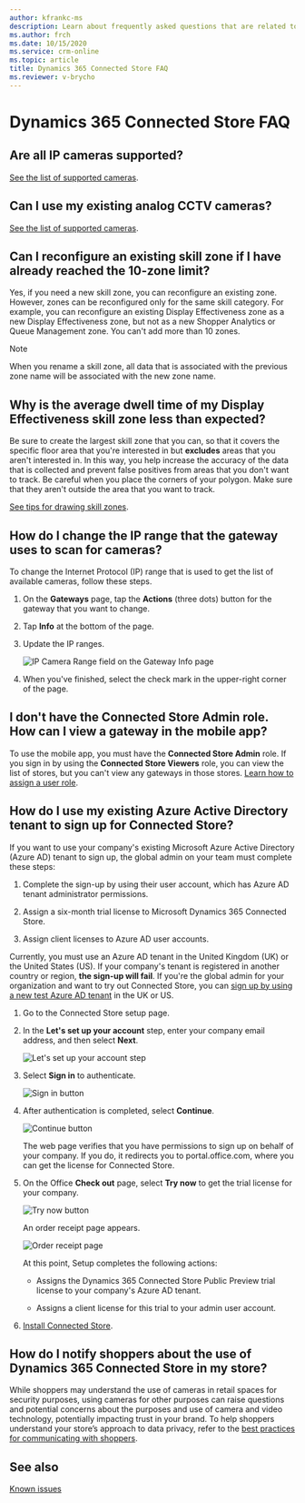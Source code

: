 ```yaml
---
author: kfrankc-ms
description: Learn about frequently asked questions that are related to Microsoft Dynamics 365 Connected Store.
ms.author: frch
ms.date: 10/15/2020
ms.service: crm-online
ms.topic: article
title: Dynamics 365 Connected Store FAQ
ms.reviewer: v-brycho
---
```


# Dynamics 365 Connected Store FAQ

## Are all IP cameras supported?

[See the list of supported cameras](install-cameras.md#supported-cameras).

## Can I use my existing analog CCTV cameras?

[See the list of supported cameras](install-cameras.md#supported-cameras).

## Can I reconfigure an existing skill zone if I have already reached the 10-zone limit?

Yes, if you need a new skill zone, you can reconfigure an existing zone. However, zones can be reconfigured only for the same skill category. For example, you can reconfigure an existing Display Effectiveness zone as a new Display Effectiveness zone, but not as a new Shopper Analytics or Queue Management zone. You can't add more than 10 zones.

> [!NOTE]
> When you rename a skill zone, all data that is associated with the previous zone name will be associated with the new zone name.

## Why is the average dwell time of my Display Effectiveness skill zone less than expected?

Be sure to create the largest skill zone that you can, so that it covers the specific floor area that you're interested in but **excludes** areas that you aren't interested in. In this way, you help increase the accuracy of the data that is collected and prevent false positives from areas that you don't want to track. Be careful when you place the corners of your polygon. Make sure that they aren't outside the area that you want to track.

[See tips for drawing skill zones](mobile-app-add-camera-skill-zones.md#tips-for-drawing-skill-zones).

## How do I change the IP range that the gateway uses to scan for cameras?

To change the Internet Protocol (IP) range that is used to get the list of available cameras, follow these steps.

1. On the **Gateways** page, tap the **Actions** (three dots) button for the gateway that you want to change.

2. Tap **Info** at the bottom of the page.

3. Update the IP ranges. 

    ![IP Camera Range field on the Gateway Info page](media/faq-ip-range.PNG "IP Camera Range field on the Gateway Info page")

4. When you've finished, select the check mark in the upper-right corner of the page.

## I don't have the Connected Store Admin role. How can I view a gateway in the mobile app?

To use the mobile app, you must have the **Connected Store Admin** role. If you sign in by using the **Connected Store Viewers** role, you can view the list of stores, but you can't view any gateways in those stores. [Learn how to assign a user role](admin-user-accounts.md).

## How do I use my existing Azure Active Directory tenant to sign up for Connected Store? 

If you want to use your company's existing Microsoft Azure Active Directory (Azure AD) tenant to sign up, the global admin on your team must complete these steps:

1. Complete the sign-up by using their user account, which has Azure AD tenant administrator permissions.

2. Assign a six-month trial license to Microsoft Dynamics 365 Connected Store.

3. Assign client licenses to Azure AD user accounts.

Currently, you must use an Azure AD tenant in the United Kingdom (UK) or the United States (US). If your company's tenant is registered in another country or region, **the sign-up will fail**. If you're the global admin for your organization and want to try out Connected Store, you can [sign up by using a new test Azure AD tenant](admin-create-new-tenant.md) in the UK or US.

1. Go to the Connected Store setup page.

2. In the **Let's set up your account** step, enter your company email address, and then select **Next**.

    ![Let's set up your account step](media/faq-setup-account.PNG "Let's set up your account step")

3. Select **Sign in** to authenticate.

    ![Sign in button](media/faq-sign-in.PNG "Sign in button")

4. After authentication is completed, select **Continue**.

    ![Continue button](media/faq-continue.PNG "Continue button")

    The web page verifies that you have permissions to sign up on behalf of your company. If you do, it redirects you to portal.office.com, where you can get the license for Connected Store.

5. On the Office **Check out** page, select **Try now** to get the trial license for your company.

    ![Try now button](media/faq-check-out.PNG "Try now button")

    An order receipt page appears.

    ![Order receipt page](media/faq-order-receipt.PNG "Order receipt page")

    At this point, Setup completes the following actions:

    - Assigns the Dynamics 365 Connected Store Public Preview trial license to your company's Azure AD tenant.
    
    - Assigns a client license for this trial to your admin user account.

6. [Install Connected Store](admin-install-web-app.md).

## How do I notify shoppers about the use of Dynamics 365 Connected Store in my store?

While shoppers may understand the use of cameras in retail spaces for security purposes, using cameras for other purposes can raise questions and potential concerns about the purposes and use of camera and video technology, potentially impacting trust in your brand. To help shoppers understand your store’s approach to data privacy, refer to the [best practices for communicating with shoppers](communication-plan.md).

## See also

[Known issues](known-issues.md)
